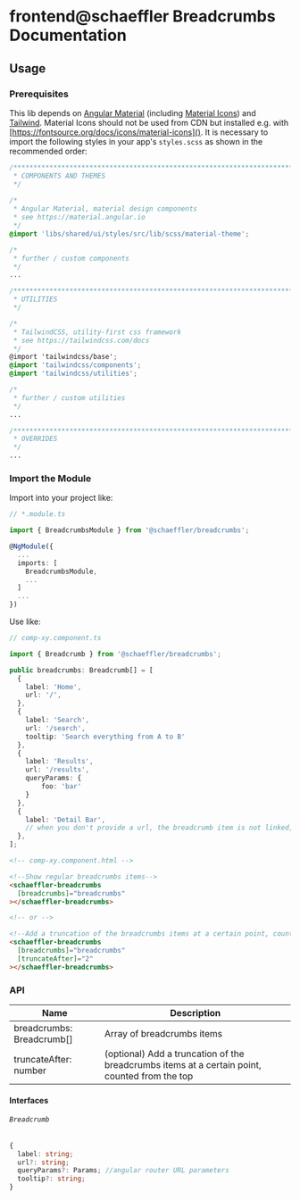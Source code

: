 # frontend@schaeffler Breadcrumbs Documentation

## Usage

### Prerequisites

This lib depends on [Angular Material](https://material.angular.io) (including [Material Icons](https://fonts.google.com/icons)) and [Tailwind](https://tailwindcss.com/docs). Material Icons should not be used from CDN but installed e.g. with [https://fontsource.org/docs/icons/material-icons](). It is necessary to import the following styles in your app's `styles.scss` as shown in the recommended order:

``` scss
/***************************************************************************************************
 * COMPONENTS AND THEMES
 */
 
/*
 * Angular Material, material design components
 * see https://material.angular.io
 */
@import 'libs/shared/ui/styles/src/lib/scss/material-theme';

/*
 * further / custom components
 */
...

/***************************************************************************************************
 * UTILITIES
 */

/*
 * TailwindCSS, utility-first css framework
 * see https://tailwindcss.com/docs
 */
@import 'tailwindcss/base';
@import 'tailwindcss/components';
@import 'tailwindcss/utilities';

/*
 * further / custom utilities
 */
...

/***************************************************************************************************
 * OVERRIDES
 */ 
...
```

### Import the Module

Import into your project like:

```typescript
// *.module.ts

import { BreadcrumbsModule } from '@schaeffler/breadcrumbs';

@NgModule({
  ...
  imports: [
    BreadcrumbsModule,
    ...
  ]
  ...
})
```

Use like:

```typescript
// comp-xy.component.ts

import { Breadcrumb } from '@schaeffler/breadcrumbs';

public breadcrumbs: Breadcrumb[] = [
  {
    label: 'Home',
    url: '/',
  },
  {
    label: 'Search',
    url: '/search',
    tooltip: 'Search everything from A to B'
  },
  {
    label: 'Results',
    url: '/results',
    queryParams: {
        foo: 'bar'
    }
  },
  {
    label: 'Detail Bar',
    // when you don't provide a url, the breadcrumb item is not linked, which is usually intended for the last item 
  },
];
```

```html
<!-- comp-xy.component.html -->

<!--Show regular breadcrumbs items-->
<schaeffler-breadcrumbs
  [breadcrumbs]="breadcrumbs"
></schaeffler-breadcrumbs>

<!-- or -->

<!--Add a truncation of the breadcrumbs items at a certain point, counted from the top-->
<schaeffler-breadcrumbs
  [breadcrumbs]="breadcrumbs"
  [truncateAfter]="2"
></schaeffler-breadcrumbs>

```

### API

| Name                      | Description                                                                                   |
| --------------------------| ----------------------------------------------------------------------------------------------|
| breadcrumbs: Breadcrumb[] | Array of breadcrumbs items                                                                    |
| truncateAfter: number     | (optional) Add a truncation of the breadcrumbs items at a certain point, counted from the top |


#### Interfaces

###### `Breadcrumb`

```typescript
{
  label: string;
  url?: string;
  queryParams?: Params; //angular router URL parameters
  tooltip?: string;
}
```

